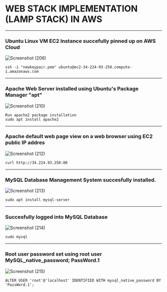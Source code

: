 # WEB STACK IMPLEMENTATION (LAMP STACK) IN AWS
___

### Ubuntu Linux VM EC2 Instance succefully pinned up on AWS Cloud
![Screenshot (206)](https://user-images.githubusercontent.com/57721371/204056046-527798a6-eefe-4f41-ae7e-14bb468a649b.png)

``` 
ssh -i "newkeypair.pem" ubuntu@ec2-34-224-93-250.compute-1.amazonaws.com
```
___

### Apache Web Server installed using Ubuntu's Package Manager "apt"
![Screenshot (210)](https://user-images.githubusercontent.com/57721371/204056522-a9e2c2e7-2a52-4f12-855a-b81f0bc2b87a.png)
```
Run apache2 package installation
sudo apt install apache2
```
___

### Apache default web page view on a web browser using EC2 public IP addres
![Screenshot (212)](https://user-images.githubusercontent.com/57721371/204057261-d3d4fcbb-5a49-4667-8ea8-cf2f8f6b080d.png)
```
curl http://34.224.93.250:80
```
___
### MySQL Database Management System succesfully installed.
![Screenshot (213)](https://user-images.githubusercontent.com/57721371/204059014-06fb2736-73f2-4d05-9f4c-1613203b4e21.png)
```
sudo apt install mysql-server
```
___
### Succesfully logged into MySQL Database
![Screenshot (214)](https://user-images.githubusercontent.com/57721371/204059490-3598686e-a14a-4b2c-a2ba-37f3f0490769.png)
```
sudo mysql
```
___
### Root user password set using root user MySQL_native_password; PassWord.1
![Screenshot (215)](https://user-images.githubusercontent.com/57721371/204060023-8788305e-0e0f-4899-85b0-c5bc1fe08835.png)
```
ALTER USER 'root'@'localhost' IDENTIFIED WITH mysql_native_password BY 'PassWord.1';
```
































